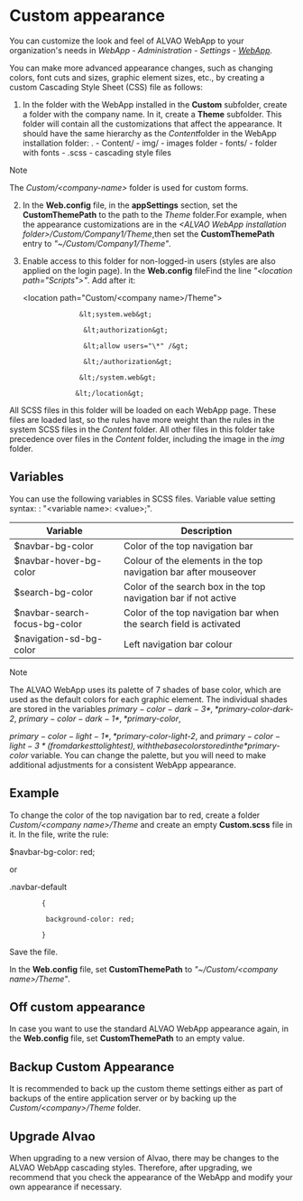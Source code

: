 # Custom appearance
     
You can customize the look and feel of ALVAO WebApp to your organization's needs in *WebApp - Administration - Settings - [WebApp](../../../list-of-windows/alvao-webapp/administration/settings/webapp)*.
     
You can make more advanced appearance changes, such as changing colors, font cuts and sizes, graphic element sizes, etc., by creating a custom Cascading Style Sheet (CSS) file as follows:
     
1. In the folder with the WebApp installed in the **Custom** subfolder, create a folder with the company name. In it, create a **Theme** subfolder. This folder will contain all the customizations that affect the appearance. It should have the same hierarchy as the *Content*folder in the WebApp installation folder:
.    - Content/
        - img/ - images folder
        - fonts/ - folder with fonts
        - .scss - cascading style files

> [!NOTE]
> The *Custom/&lt;company-name&gt;* folder is used for custom forms.

2. In the **Web.config** file, in the **appSettings** section, set the **CustomThemePath** to the path to the *Theme* folder.For example, when the appearance customizations are in the *&lt;ALVAO WebApp installation folder&gt;/Custom/Company1/Theme*,then set the **CustomThemePath** entry to *"~/Custom/Company1/Theme"*.
3. Enable access to this folder for non-logged-in users (styles are also applied on the login page). In the **Web.config** fileFind the line *"&lt;location path="Scripts"&gt;"*. Add after it:
            
    &lt;location path="Custom/&lt;company name&gt;/Theme"&gt;  

                     &lt;system.web&gt;  

                      &lt;authorization&gt;  

                      &lt;allow users="\*" /&gt;  

                      &lt;/authorization&gt;  

                     &lt;/system.web&gt;  

                    &lt;/location&gt;

All SCSS files in this folder will be loaded on each WebApp page. These files are loaded last, so the rules have more weight than the rules in the system SCSS files in the *Content* folder.   All other files in this folder take precedence over files in the *Content* folder, including the image in the *img* folder.
      
## Variables
     
You can use the following variables in SCSS files. Variable value setting syntax: : "&lt;variable name&gt;: &lt;value&gt;;".

| Variable | Description |
| --- | --- |
| $navbar-bg-color | Color of the top navigation bar |
| $navbar-hover-bg-color | Colour of the elements in the top navigation bar after mouseover |
| $search-bg-color | Color of the search box in the top navigation bar if not active |
| $navbar-search-focus-bg-color | Color of the top navigation bar when the search field is activated |
| $navigation-sd-bg-color | Left navigation bar colour |

> [!NOTE]
> The ALVAO WebApp uses its palette of 7 shades of base color, which are used as the default colors for each graphic element. The individual shades are stored in the variables *$primary-color-dark-3*, *$primary-color-dark-2*, *$primary-color-dark-1*, *$primary-color*,

  *$primary-color-light-1*, *$primary-color-light-2*, and *$primary-color-light-3* (from darkest to lightest), with the base color stored in the *$primary-color* variable. You can change the palette, but you will need to make additional adjustments for a consistent WebApp appearance.

## Example
     
To change the color of the top navigation bar to red, create a folder *Custom/&lt;company name&gt;/Theme* and create an empty **Custom.scss** file in it. In the file, write the rule:
     
$navbar-bg-color: red;
     
or
     
.navbar-default  

            {  

             background-color: red;  

            }
     
Save the file.
     
In the **Web.config** file, set **CustomThemePath** to *"~/Custom/&lt;company name&gt;/Theme"*.
      
## Off custom appearance
     
In case you want to use the standard ALVAO WebApp appearance again, in the **Web.config** file, set **CustomThemePath** to an empty value.
     
## Backup Custom Appearance
     
It is recommended to back up the custom theme settings either as part of backups of the entire application server or by backing up the *Custom/&lt;company&gt;/Theme* folder.
       
## Upgrade Alvao
     
When upgrading to a new version of Alvao, there may be changes to the ALVAO WebApp cascading styles. Therefore, after upgrading, we recommend that you check the appearance of the WebApp and modify your own appearance if necessary.

